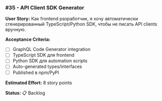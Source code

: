 ### #35 - API Client SDK Generator

**User Story:**
Как frontend разработчик, я хочу автоматически сгенерированный TypeScript/Python SDK, чтобы не писать API clients вручную.

**Acceptance Criteria:**
- [ ] GraphQL Code Generator integration
- [ ] TypeScript SDK для frontend
- [ ] Python SDK для automation scripts
- [ ] Auto-generated types/interfaces
- [ ] Published в npm/PyPI

**Estimated Effort:** 8 story points

**Status:** 📋 Backlog